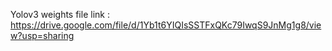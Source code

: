 Yolov3 weights file link : https://drive.google.com/file/d/1Yb1t6YIQIsSSTFxQKc79IwqS9JnMg1g8/view?usp=sharing
